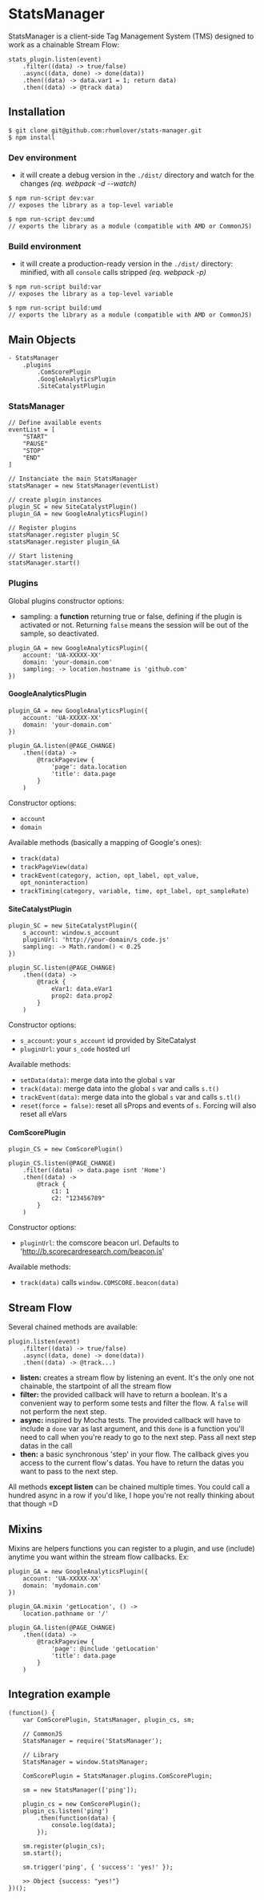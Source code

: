 StatsManager
=============

StatsManager is a client-side Tag Management System (TMS) designed to work as a chainable Stream Flow:

```
stats_plugin.listen(event)
    .filter((data) -> true/false)
    .async((data, done) -> done(data))
    .then((data) -> data.var1 = 1; return data)
    .then((data) -> @track data)
```
## Installation

```
$ git clone git@github.com:rhumlover/stats-manager.git
$ npm install
```

### Dev environment

- it will create a debug version in the `./dist/` directory and watch for the changes
  *(eq. webpack -d --watch)*

```
$ npm run-script dev:var
// exposes the library as a top-level variable

$ npm run-script dev:umd
// exports the library as a module (compatible with AMD or CommonJS)
```

### Build environment

- it will create a production-ready version in the `./dist/` directory: minified, with all `console` calls stripped
  *(eq. webpack -p)*

```
$ npm run-script build:var
// exposes the library as a top-level variable

$ npm run-script build:umd
// exports the library as a module (compatible with AMD or CommonJS)
```

## Main Objects

```
- StatsManager
    .plugins
        .ComScorePlugin
        .GoogleAnalyticsPlugin
        .SiteCatalystPlugin
```

### StatsManager

```
// Define available events
eventList = [
    "START"
    "PAUSE"
    "STOP"
    "END"
]

// Instanciate the main StatsManager
statsManager = new StatsManager(eventList)

// create plugin instances
plugin_SC = new SiteCatalystPlugin()
plugin_GA = new GoogleAnalyticsPlugin()

// Register plugins
statsManager.register plugin_SC
statsManager.register plugin_GA

// Start listening
statsManager.start()

```

### Plugins

Global plugins constructor options:

- sampling: a **function** returning true or false, defining if the plugin is activated or not. 
  Returning `false` means the session will be out of the sample, so deactivated.

```
plugin_GA = new GoogleAnalyticsPlugin({
    account: 'UA-XXXXX-XX'
    domain: 'your-domain.com'
    sampling: -> location.hostname is 'github.com'
})
```

#### GoogleAnalyticsPlugin
```
plugin_GA = new GoogleAnalyticsPlugin({
    account: 'UA-XXXXX-XX'
    domain: 'your-domain.com'
})

plugin_GA.listen(@PAGE_CHANGE)
    .then((data) ->
        @trackPageview {
            'page': data.location
            'title': data.page
        }
    )
```
Constructor options: 

- `account`
- `domain`

Available methods (basically a mapping of Google's ones):

- `track(data)`
- `trackPageView(data)`
- `trackEvent(category, action, opt_label, opt_value, opt_noninteraction)`
- `trackTiming(category, variable, time, opt_label, opt_sampleRate)`

#### SiteCatalystPlugin
```
plugin_SC = new SiteCatalystPlugin({
    s_account: window.s_account
    pluginUrl: 'http://your-domain/s_code.js'
    sampling: -> Math.random() < 0.25
})

plugin_SC.listen(@PAGE_CHANGE)
    .then((data) ->
        @track {
            eVar1: data.eVar1
            prop2: data.prop2            
        }
    )
```
Constructor options: 

- `s_account`: your `s_account` id provided by SiteCatalyst
- `pluginUrl`: your `s_code` hosted url

Available methods:


- `setData(data)`: merge data into the global `s` var
- `track(data)`: merge data into the global `s` var and calls `s.t()`
- `trackEvent(data)`: merge data into the global `s` var and calls `s.tl()`
- `reset(force = false)`: reset all sProps and events of `s`. Forcing will also reset all eVars

#### ComScorePlugin
```
plugin_CS = new ComScorePlugin()

plugin_CS.listen(@PAGE_CHANGE)
    .filter((data) -> data.page isnt 'Home')
    .then((data) ->
        @track {
            c1: 1
            c2: "123456789"
        }
    )
```
Constructor options: 

- `pluginUrl`: the comscore beacon url. Defaults to 'http://b.scorecardresearch.com/beacon.js'

Available methods:

- `track(data)` calls `window.COMSCORE.beacon(data)`


## Stream Flow

Several chained methods are available:

```
plugin.listen(event)
    .filter((data) -> true/false)
    .async((data, done) -> done(data))
    .then((data) -> @track...)
```

- **listen:** creates a stream flow by listening an event. It's the only one not chainable, the startpoint of all the stream flow
- **filter:** the provided callback will have to return a boolean. It's a convenient way to perform some tests and filter the flow. A `false` will not perform the next step.
- **async:** inspired by Mocha tests. The provided callback will have to include a `done` var as last argument, and this `done` is a function you'll need to call when you're ready to go to the next step. Pass all next step datas in the call
- **then:** a basic synchronous 'step' in your flow. The callback gives you access to the current flow's datas. You have to return the datas you want to pass to the next step. 

All methods **except listen** can be chained multiple times. You could call a hundred async in a row if you'd like, I hope you're not really thinking about that though =D

## Mixins

Mixins are helpers functions you can register to a plugin, and use (include) anytime you want within the stream flow callbacks. Ex:

```
plugin_GA = new GoogleAnalyticsPlugin({
    account: 'UA-XXXXX-XX'
    domain: 'mydomain.com'
})

plugin_GA.mixin 'getLocation', () ->
    location.pathname or '/'

plugin_GA.listen(@PAGE_CHANGE)
    .then((data) ->
        @trackPageview {
            'page': @include 'getLocation'
            'title': data.page
        }
    )
```

## Integration example
```
(function() {
    var ComScorePlugin, StatsManager, plugin_cs, sm;

    // CommonJS
    StatsManager = require('StatsManager');

    // Library
    StatsManager = window.StatsManager;

    ComScorePlugin = StatsManager.plugins.ComScorePlugin;

    sm = new StatsManager(['ping']);

    plugin_cs = new ComScorePlugin();
    plugin_cs.listen('ping')
        .then(function(data) {
            console.log(data);
        });

    sm.register(plugin_cs);
    sm.start();

    sm.trigger('ping', { 'success': 'yes!' });

    >> Object {success: "yes!"}
})();
```

